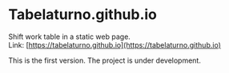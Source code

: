 # Tabelaturno.github.io
Shift work table in a static web page. <br>
Link: [https://tabelaturno.github.io](https://tabelaturno.github.io)

This is the first version. The project is under development.

